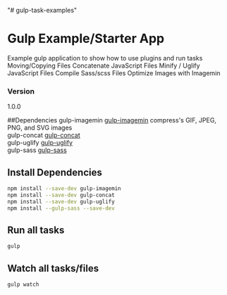 "# gulp-task-examples" 

# Gulp Example/Starter App

Example gulp application to show how to use plugins and run tasks
Moving/Copying Files
Concatenate JavaScript Files
Minify / Uglify JavaScript Files
Compile Sass/scss Files
Optimize Images with Imagemin

### Version
1.0.0

##Dependencies
gulp-imagemin [gulp-imagemin](https://github.com/sindresorhus/gulp-imagemin "gulp-imagemin")
compress's GIF, JPEG, PNG, and SVG images  
gulp-concat [gulp-concat](https://www.npmjs.com/package/gulp-concat "gulp-concat")  
gulp-uglify [gulp-uglify](https://www.npmjs.com/package/gulp-uglify "gulp-uglify")  
gulp-sass [gulp-sass](https://www.npmjs.com/package/gulp-sass "gulp-sass")    

## Install Dependencies
```bash
npm install --save-dev gulp-imagemin
npm install --save-dev gulp-concat
npm install --save-dev gulp-uglify
npm install --gulp-sass --save-dev
```

## Run all tasks
```bash
gulp
```

## Watch all tasks/files
```bash
gulp watch
```